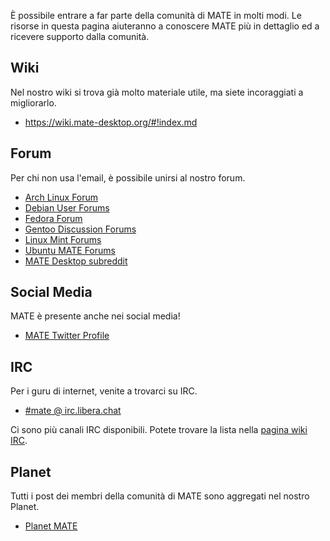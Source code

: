 <!--
.. link:
.. description:
.. tags: Forums,Wiki,IRC,Planet
.. date: 2011-12-05 07:14:07
.. title: Comunità
.. slug: community
-->

È possibile entrare a far parte della comunità di MATE in molti modi.
Le risorse in questa pagina aiuteranno a conoscere MATE più in dettaglio
ed a ricevere supporto dalla comunità.

## Wiki

Nel nostro wiki si trova già molto materiale utile, ma siete incoraggiati
a migliorarlo.

  * <https://wiki.mate-desktop.org/#!index.md>

## Forum

Per chi non usa l'email, è possibile unirsi al nostro forum.

  * [Arch Linux Forum](https://bbs.archlinux.org/)
  * [Debian User Forums](http://forums.debian.net/)
  * [Fedora Forum](https://fedoraforum.org/)
  * [Gentoo Discussion Forums](https://forums.gentoo.org/)
  * [Linux Mint Forums](https://forums.linuxmint.com/)
  * [Ubuntu MATE Forums](https://ubuntu-mate.community)
  * [MATE Desktop subreddit](https://www.reddit.com/r/MATEDesktop)
  
## Social Media

MATE è presente anche nei social media!

  * [MATE Twitter Profile](https://twitter.com/mate_desktop) 

## IRC

Per i guru di internet, venite a trovarci su IRC.

  * [#mate @ irc.libera.chat](https://web.libera.chat/?#mate)

Ci sono più canali IRC disponibili. Potete trovare la lista nella
[pagina wiki IRC](https://wiki.mate-desktop.org/#!pages/irc.md).

## Planet

Tutti i post dei membri della comunità di MATE sono aggregati nel nostro Planet.

  * [Planet MATE](https://planet.mate-desktop.org)

